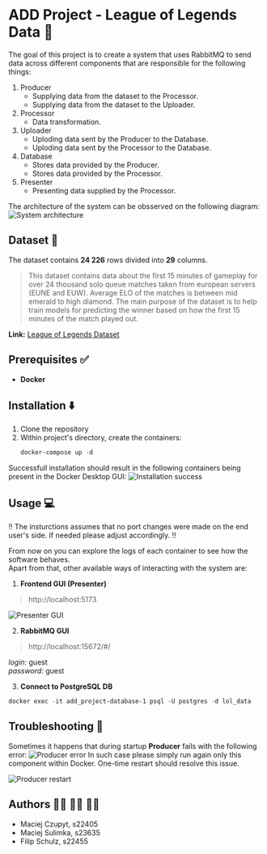 # ADD Project - League of Legends Data :school:

The goal of this project is to create a system that uses RabbitMQ to send data across different components that are responsible for the following things:

1. Producer
    * Supplying data from the dataset to the Processor.
    * Supplying data from the dataset to the Uploader.
2. Processor
    * Data transformation.
3. Uploader
    * Uploding data sent by the Producer to the Database.
    * Uploding data sent by the Processor to the Database.
4. Database
    * Stores data provided by the Producer.
    * Stores data provided by the Processor.
5. Presenter
    * Presenting data supplied by the Processor. 

The architecture of the system can be obsserved on the following diagram:
![System architecture](https://github.com/user-attachments/assets/49bf23d9-62c6-4d5d-b7f0-1cda381c6b91)

## Dataset :scroll:

The dataset contains __24 226__ rows divided into __29__ columns.

>This dataset contains data about the first 15 minutes of gameplay for over 24 thousand solo queue matches taken from european servers (EUNE and EUW). Average ELO of the matches is between mid emerald to high diamond. The main purpose of the dataset is to help train models for predicting the winner based on how the first 15 minutes of the match played out.

__Link:__ [League of Legends Dataset](https://www.kaggle.com/datasets/karlorusovan/league-of-legends-soloq-matches-at-10-minutes-2024/data)

## Prerequisites :white_check_mark:
* __Docker__ 

## Installation :arrow_down:
1. Clone the repository
2. Within project's directory, create the containers:
   ```powershell
   docker-compose up -d
   ```
Successfull installation should result in the following containers being present in the Docker Desktop GUI:
![Installation success](https://github.com/user-attachments/assets/bb387ef6-ec1a-474a-a906-09873c078a39)

## Usage  :computer:

:bangbang: The insturctions assumes that no port changes were made on the end user's side. If needed please adjust accordingly. :bangbang:

From now on you can explore the logs of each container to see how the software behaves. 
<br/> Apart from that, other available ways of interacting with the system are:

1. __Frontend GUI (Presenter)__
>http://localhost:5173

![Presenter GUI](https://github.com/user-attachments/assets/fb44f72f-c05f-40a7-8cde-78ddda5c2b29)

2. __RabbitMQ GUI__
  
>http://localhost:15672/#/

_login:_ guest <br/>
_password:_ guest

3. __Connect to PostgreSQL DB__
```powershell
docker exec -it add_project-database-1 psql -U postgres -d lol_data
```

## Troubleshooting :rotating_light:
Sometimes it happens that during startup __Producer__ fails with the following error:
![Producer error](https://github.com/user-attachments/assets/f633153e-1e2d-458e-9a0c-fde2225f9c67)
In such case please simply run again only this component within Docker. One-time restart should resolve this issue.

![Producer restart](https://github.com/user-attachments/assets/ec3cbb3f-cad8-4d27-a9ea-297087bfe8a3)

## Authors :man_technologist: :man_artist: :mage_man:
* Maciej Czupyt, s22405
* Maciej Sulimka, s23635  
* Filip Schulz, s22455


